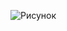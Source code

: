 ![Рисунок](https://user-images.githubusercontent.com/71172186/97995002-0a305780-1df7-11eb-9e02-b924c48a62bf.png)
